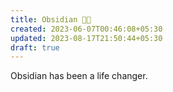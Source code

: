 ```yaml
---
title: Obsidian 🤘🏼
created: 2023-06-07T00:46:08+05:30
updated: 2023-08-17T21:50:44+05:30
draft: true
---
```


Obsidian has been a life changer. 
